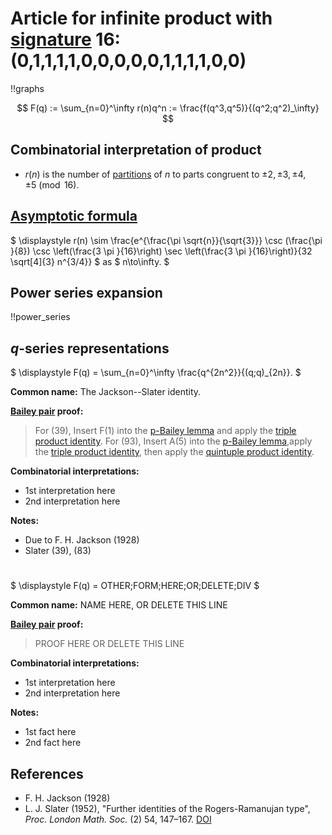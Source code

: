 # Article for infinite product with [signature](../product_signature.html) 	16:(0,1,1,1,1,0,0,0,0,0,1,1,1,1,0,0)

!!graphs

$$ F(q) := \sum_{n=0}^\infty r(n)q^n := \frac{f(q^3,q^5)}{(q^2;q^2)_\infty} $$

## Combinatorial interpretation of product

- $r(n)$ is the number of [partitions](../partitions.html#integer_partitions) of $n$ to parts congruent to $\pm 2, \pm 3, \pm 4, \pm 5 \pmod{16}$.

## [Asymptotic formula](../asymptotics.html)

$ \displaystyle r(n) \sim \frac{e^{\frac{\pi  \sqrt{n}}{\sqrt{3}}} \csc (\frac{\pi }{8}) \csc \left(\frac{3 \pi }{16}\right) \sec \left(\frac{3 \pi }{16}\right)}{32 \sqrt[4]{3} n^{3/4}} $ as $ n\to\infty. $

## Power series expansion

!!power_series

## $q$-series representations

$ \displaystyle F(q) = \sum_{n=0}^\infty \frac{q^{2n^2}}{(q;q)_{2n}}. $

**Common name:**  The Jackson--Slater identity.

**[Bailey pair](../Bailey_pairs.html) proof:**
> For (39), Insert F(1) into the [p-Bailey lemma](../bailey_pairs.html#p_Bailey_lemma) and apply the [triple product identity](../q-series.html#triple_product).
> For (93), Insert A(5) into the [p-Bailey lemma](../bailey_pairs.html#p_Bailey_lemma),apply the [triple product identity](../q-series.html#triple_product), then apply the [quintuple product identity](../q-series.html#quintuple_product).

**Combinatorial interpretations:**
- 1st interpretation here
- 2nd interpretation here
    
**Notes:**
- Due to F. H. Jackson (1928)
- Slater (39), (83)

#

$ \displaystyle F(q) = OTHER\;FORM\;HERE\;OR\;DELETE\;DIV $

**Common name:** NAME HERE, OR DELETE THIS LINE

**[Bailey pair](../Bailey_pairs.html) proof:**
> PROOF HERE OR DELETE THIS LINE

**Combinatorial interpretations:**
- 1st interpretation here
- 2nd interpretation here
    
**Notes:**
- 1st fact here
- 2nd fact here
    
## References
- F. H. Jackson (1928)
- L. J. Slater (1952), "Further identities of the Rogers-Ramanujan type", *Proc. London Math. Soc.* (2) 54, 147–167. [DOI](https://doi.org/10.1112/plms/s2-54.2.147)

